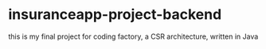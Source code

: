 # insuranceapp-project-backend
this is my final project for coding factory, a CSR architecture, written in Java

